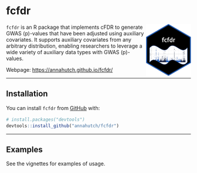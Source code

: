 
<!-- README.md is generated from README.Rmd. Please edit that file -->

# fcfdr

<img src="man/figures/logo.png" align="right" />

`fcfdr` is an R package that implements cFDR to generate GWAS
\(p\)-values that have been adjusted using auxiliary covariates. It
supports auxiliary covariates from any arbitrary distribution, enabling
researchers to leverage a wide variety of auxiliary data types with GWAS
\(p\)-values.

Webpage: <https://annahutch.github.io/fcfdr/>

-----

## Installation

You can install `fcfdr` from [GitHub](https://github.com/) with:

``` r
# install.packages("devtools")
devtools::install_github("annahutch/fcfdr")
```

-----

## Examples

See the vignettes for examples of usage.
